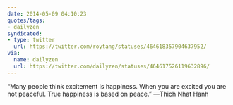 ```yaml
---
date: 2014-05-09 04:10:23
quotes/tags:
- dailyzen
syndicated:
- type: twitter
  url: https://twitter.com/roytang/statuses/464618357904637952/
via:
  name: dailyzen
  url: https://twitter.com/dailyzen/statuses/464617526119632896/
---
```


“Many people think excitement is happiness. When you are excited you are not peaceful. True happiness is based on peace.” ―Thich Nhat Hanh